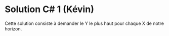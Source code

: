 Solution C# 1 (Kévin)
================

Cette solution consiste à demander le Y le plus haut pour chaque X de notre horizon.